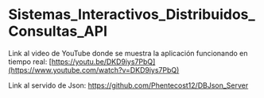 # Sistemas_Interactivos_Distribuidos_Consultas_API

Link al video de YouTube donde se muestra la aplicación funcionando en tiempo real: [https://youtu.be/DKD9iys7PbQ](https://www.youtube.com/watch?v=DKD9iys7PbQ)

Link al servido de Json: https://github.com/Phentecost12/DBJson_Server
